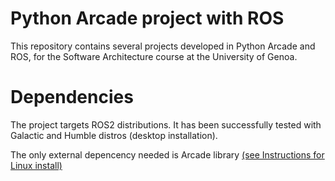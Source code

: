 # Python Arcade project with ROS
This repository contains several projects developed in Python Arcade and ROS, for the Software Architecture course at the University of Genoa.

# Dependencies
The project targets ROS2 distributions. It has been successfully tested with Galactic and Humble distros (desktop installation).

The only external depencency needed is Arcade library [(see Instructions for Linux install)](https://api.arcade.academy/en/latest/install/linux.html)
